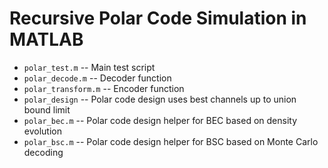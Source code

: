 # Recursive Polar Code Simulation in MATLAB
- `polar_test.m` -- Main test script
- `polar_decode.m` -- Decoder function
- `polar_transform.m` -- Encoder function
- `polar_design` -- Polar code design uses best channels up to union bound limit
- `polar_bec.m` -- Polar code design helper for BEC based on density evolution
- `polar_bsc.m` -- Polar code design helper for BSC based on Monte Carlo decoding
